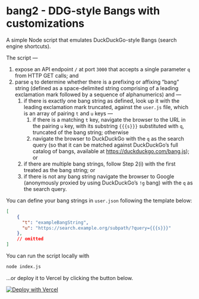 # bang2 - DDG-style Bangs with customizations

A simple Node script that emulates DuckDuckGo-style Bangs (search engine shortcuts).

The script —

1. expose an API endpoint `/` at port `3000` that accepts a single parameter `q` from HTTP GET calls; and
2. parse `q` to determine whether there is a prefixing or affixing “bang” string (defined as a space-delimited string comprising of a leading exclamation mark followed by a sequence of alphanumerics) and —
    1. if there is exactly one bang string as defined, look up it with the leading exclamation mark truncated, against the `user.js` file, which is an array of pairing `t` and `u` keys —
        1. if there is a matching `t` key, navigate the browser to the URL in the pairing `u` key, with its substring `{{{s}}}` substituted with `q`, truncated of the bang string; otherwise
        2. navigate the browser to DuckDuckGo with the `q` as the search query (so that it can be matched against DuckDuckGo’s full catalog of bangs, available at <https://duckduckgo.com/bang.js>); or
    2. if there are multiple bang strings, follow Step 2(i) with the first treated as the bang string; or
    3. if there is not any bang string navigate the browser to Google (anonymously proxied by using DuckDuckGo’s `!g` bang) with the `q` as the search query.

You can define your bang strings in `user.json` following the template below:

```json
[
    {
      "t": "exampleBangString",
      "u": "https://search.example.org/subpath/?query={{{s}}}"
    },
    // omitted
]
```

You can run the script locally with

```sh
node index.js
```

…or deploy it to Vercel by clicking the button below.

<a href="https://vercel.com/new/clone?repository-url=https%3A%2F%2Fgithub.com%2Ffirexcy%2Fbang2"><img src="https://vercel.com/button" alt="Deploy with Vercel"/></a>
